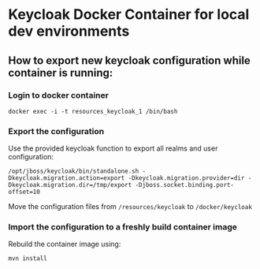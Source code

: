 # Keycloak Docker Container for local dev environments

## How to export new keycloak configuration while container is running:

### Login to docker container
```
docker exec -i -t resources_keycloak_1 /bin/bash
```

### Export the configuration

Use the provided keycloak function to export all realms and user configuration:
```
/opt/jboss/keycloak/bin/standalone.sh -Dkeycloak.migration.action=export -Dkeycloak.migration.provider=dir -Dkeycloak.migration.dir=/tmp/export -Djboss.socket.binding.port-offset=10
```

Move the configuration files from `/resources/keycloak` to `/docker/keycloak`

### Import the configuration to a freshly build container image

Rebuild the container image using:
```
mvn install
```
